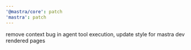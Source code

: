 ```yaml
---
'@mastra/core': patch
'mastra': patch
---
```


remove context bug in agent tool execution, update style for mastra dev rendered pages
